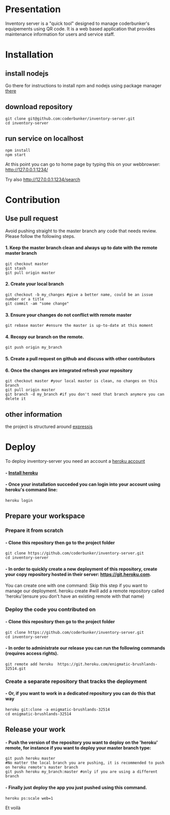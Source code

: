 # Presentation
Inventory server is a "quick tool" designed to manage coderbunker's equipements using QR code.
It is a web based application that provides maintenance information for users and service staff.
# Installation
## install nodejs
Go there for instructions to install npm and nodejs using package manager [there](https://nodejs.org/en/download/package-manager/)
## download repository
    git clone git@github.com:coderbunker/inventory-server.git
    cd inventory-server
## run service on localhost
    npm install
    npm start 

At this point you can go to home page by typing this on your webbrowser: 
http://127.0.0.1:1234/

Try also
http://127.0.0.1:1234/search
# Contribution
## Use pull request
Avoid pushing straight to the master branch any code that needs review.
Please follow the following steps.
#### 1. Keep the master branch clean and always up to date with the remote master branch
    git checkout master
    git stash
    git pull origin master

#### 2. Create your local branch
    git checkout -b my_changes #give a better name, could be an issue number or a title
    git commit -am "some change"

#### 3. Ensure your changes do not conflict with remote master
    git rebase master #ensure the master is up-to-date at this moment

#### 4. Recopy our branch on the remote.
    git push origin my_branch

#### 5. Create a pull request on github and discuss with other contributors

#### 6. Once the changes are integrated refresh your repository
    git checkout master #your local master is clean, no changes on this branch
    git pull origin master
    git branch -d my_branch #if you don't need that branch anymore you can delete it
## other information
the project is structured around [expressjs](https://github.com/expressjs/express)
# Deploy
To deploy inventory-server you need an account a [heroku account](https://signup.heroku.com/dc?_ga=2.174119140.795848951.1511268290-1509905748.1509873833)
#### - [Install heroku](https://devcenter.heroku.com/articles/getting-started-with-python?c=70130000000NhRJAA0&utm_campaign=Onboarding-Nurture-Email-1&utm_medium=email&utm_source=nurture&utm_content=devcenter&utm_term=start-python#set-up)
#### - Once your installation succeded you can login into your account using heroku's command line: 
    heroku login
## Prepare your workspace
### Prepare it from scratch
#### - Clone this repository then go to the project folder
    git clone https://github.com/coderbunker/inventory-server.git
    cd inventory-server
#### - In order to quickly create a new deployment of this repository, create your copy repository hosted in their server: https://git.heroku.com. 
You can create one with one command:
Skip this step if you want to manage our deployment.
    heroku create #will add a remote repository called 'heroku'(ensure you don't have an existing remote with that name)
### Deploy the code you contributed on
#### - Clone this repository then go to the project folder
    git clone https://github.com/coderbunker/inventory-server.git
    cd inventory-server
#### - In order to administrate our release you can run the following commands (requires access rights). 
    git remote add heroku  https://git.heroku.com/enigmatic-brushlands-32514.git

### Create a separate repository that tracks the deployment 
#### - Or, if you want to work in a dedicated repository you can do this that way
    heroku git:clone -a enigmatic-brushlands-32514
    cd enigmatic-brushlands-32514

## Release your work
#### - Push the version of the repository you want to deploy on the 'heroku' remote, for instance if you want to deploy your master branch type:
    git push heroku master
    #No matter the local branch you are pushing, it is recommended to push on heroku remote's master branch 
    git push heroku my_branch:master #only if you are using a different branch
#### - Finally just deploy the app you just pushed using this command.
    heroku ps:scale web=1

Et voilà